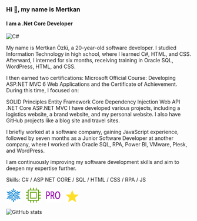 ### Hi 👋, my name is Mertkan
#### I am a .Net Core Developer
![C#](https://miro.medium.com/v2/resize:fit:868/0*gobhhH9XNkQ5UP-M.gif)

My name is Mertkan Özlü, a 20-year-old software developer. I studied Information Technology in high school, where I learned C#, HTML, and CSS. Afterward, I interned for six months, receiving training in Oracle SQL, WordPress, HTML, and CSS.

I then earned two certifications: Microsoft Official Course: Developing ASP.NET MVC 6 Web Applications and the Certificate of Achievement. During this time, I focused on:

SOLID Principles
Entity Framework Core
Dependency Injection
Web API
.NET Core
ASP.NET MVC
I have developed various projects, including a logistics website, a brand website, and my personal website. I also have GitHub projects like a blog site and travel sites.

I briefly worked at a software company, gaining JavaScript experience, followed by seven months as a Junior Software Developer at another company, where I worked with Oracle SQL, RPA, Power BI, VMware, Plesk, and WordPress.

I am continuously improving my software development skills and aim to deepen my expertise further.

Skills: C# / ASP NET CORE / SQL / HTML / CSS / RPA / JS 



<a href='https://archiveprogram.github.com/'><img src='https://raw.githubusercontent.com/acervenky/animated-github-badges/master/assets/acbadge.gif' width='40' height='40'></a> <a href='https://docs.github.com/en/developers'><img src='https://raw.githubusercontent.com/acervenky/animated-github-badges/master/assets/devbadge.gif' width='40' height='40'></a> <a href='https://github.com/pricing'><img src='https://raw.githubusercontent.com/acervenky/animated-github-badges/master/assets/pro.gif' width='40' height='40'></a> <a href='https://stars.github.com/'><img src='https://raw.githubusercontent.com/acervenky/animated-github-badges/master/assets/starbadge.gif' width='35' height='35'></a> 

![GitHub stats](https://github-readme-stats.vercel.app/api?username=mertkanozlu&show_icons=true)  

